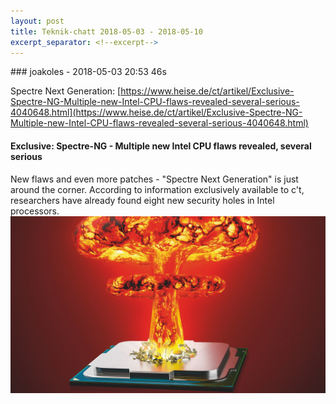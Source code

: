 ```yaml
---
layout: post
title: Teknik-chatt 2018-05-03 - 2018-05-10
excerpt_separator: <!--excerpt-->
---
```

<section class="message" markdown="1">
### joakoles - 2018-05-03 20:53 46s

Spectre Next Generation: [https://www.heise.de/ct/artikel/Exclusive-Spectre-NG-Multiple-new-Intel-CPU-flaws-revealed-several-serious-4040648.html](https://www.heise.de/ct/artikel/Exclusive-Spectre-NG-Multiple-new-Intel-CPU-flaws-revealed-several-serious-4040648.html)

<div class="attachment"><h4>Exclusive: Spectre-NG - Multiple new Intel CPU flaws revealed, several serious</h4><div class="text">New flaws and even more patches - "Spectre Next Generation" is just around the corner. According to information exclusively available to c't, researchers have already found eight new security holes in Intel processors.</div>
<a href="https://www.heise.de/ct/artikel/Exclusive-Spectre-NG-Multiple-new-Intel-CPU-flaws-revealed-several-serious-4040648.html"><div class="linkdiv"><img src="/assets/blogAssets/Exclusive: Spectre-NG - Multiple new Intel CPU flaws revealed, several serious" fallback="Exclusive: Spectre-NG - Multiple new Intel CPU flaws revealed, several serious"/></div></a></div>
    

<!--excerpt-->
</section>
